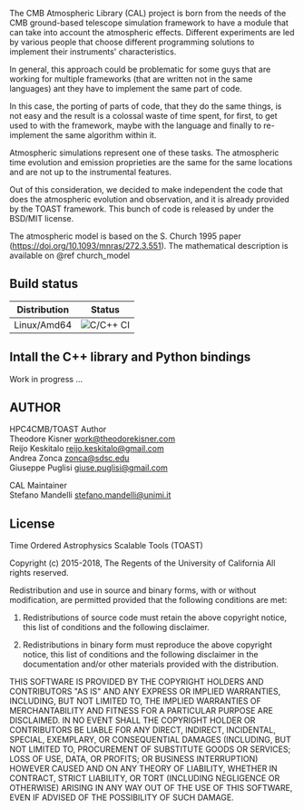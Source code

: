 The CMB Atmospheric Library (CAL) project is born from the needs of the CMB ground-based telescope simulation framework to have a module that can take into account the atmospheric effects. Different experiments are led by various people that choose different programming solutions to implement their instruments' characteristics.

In general, this approach could be problematic for some guys that are working for multiple frameworks (that are written not in the same languages) ant they have to implement the same part of code. 

In this case, the porting of parts of code, that they do the same things, is not easy and the result is a colossal waste of time spent, for first, to get used to with the framework, maybe with the language and finally to re-implement the same algorithm within it.

Atmospheric simulations represent one of these tasks. The atmospheric time evolution and emission proprieties are the same for the same locations and are not up to the instrumental features.

Out of this consideration, we decided to make independent the code that does the atmospheric evolution and observation, and it is already provided by the TOAST framework. This bunch of code is released by  under the BSD/MIT license.

The atmospheric model is based on the S. Church 1995 paper (https://doi.org/10.1093/mnras/272.3.551). The mathematical description is available on @ref church_model

## Build status

| Distribution      | Status |
|:-----------:|:------:|
| Linux/Amd64 |  ![C/C++ CI](https://github.com/cmbgroundbased/libcal/workflows/C/C++%20CI/badge.svg) |   |   |   |


## Intall the C++ library and Python bindings

Work in progress ...

## AUTHOR

HPC4CMB/TOAST Author <br />
Theodore Kisner <work@theodorekisner.com> <br />
Reijo Keskitalo <reijo.keskitalo@gmail.com> <br />
Andrea Zonca <zonca@sdsc.edu> <br />
Giuseppe Puglisi <giuse.puglisi@gmail.com> <br />

CAL Maintainer <br />
Stefano Mandelli <stefano.mandelli@unimi.it>


## License


Time Ordered Astrophysics Scalable Tools (TOAST)

Copyright (c) 2015-2018, The Regents of the University of California
All rights reserved.

Redistribution and use in source and binary forms, with or without
modification, are permitted provided that the following conditions are met:

1. Redistributions of source code must retain the above copyright notice,
this list of conditions and the following disclaimer.

2. Redistributions in binary form must reproduce the above copyright notice,
this list of conditions and the following disclaimer in the documentation
and/or other materials provided with the distribution.

THIS SOFTWARE IS PROVIDED BY THE COPYRIGHT HOLDERS AND CONTRIBUTORS "AS IS"
AND ANY EXPRESS OR IMPLIED WARRANTIES, INCLUDING, BUT NOT LIMITED TO, THE
IMPLIED WARRANTIES OF MERCHANTABILITY AND FITNESS FOR A PARTICULAR PURPOSE
ARE DISCLAIMED. IN NO EVENT SHALL THE COPYRIGHT HOLDER OR CONTRIBUTORS BE
LIABLE FOR ANY DIRECT, INDIRECT, INCIDENTAL, SPECIAL, EXEMPLARY, OR
CONSEQUENTIAL DAMAGES (INCLUDING, BUT NOT LIMITED TO, PROCUREMENT OF
SUBSTITUTE GOODS OR SERVICES; LOSS OF USE, DATA, OR PROFITS; OR BUSINESS
INTERRUPTION) HOWEVER CAUSED AND ON ANY THEORY OF LIABILITY, WHETHER IN
CONTRACT, STRICT LIABILITY, OR TORT (INCLUDING NEGLIGENCE OR OTHERWISE)
ARISING IN ANY WAY OUT OF THE USE OF THIS SOFTWARE, EVEN IF ADVISED OF THE
POSSIBILITY OF SUCH DAMAGE.

